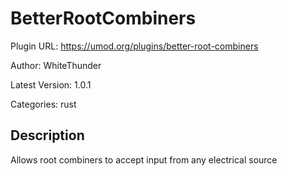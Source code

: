 # BetterRootCombiners

Plugin URL: https://umod.org/plugins/better-root-combiners

Author: WhiteThunder

Latest Version: 1.0.1

Categories: rust

## Description

Allows root combiners to accept input from any electrical source
